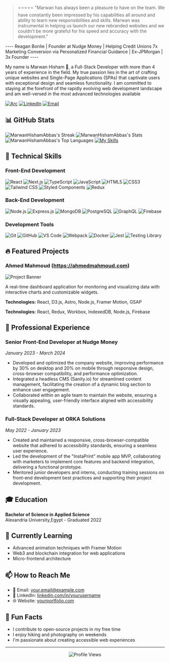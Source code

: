 
> ⭐️⭐️⭐️⭐️⭐️ "Marwan has always been a pleasure to have on the team. We have constantly been impressed by his capabilities all around and ability to learn new responsibilities and skills. Marwan was instrumental in helping us launch our new rebranded websites and we couldn’t be more grateful for his speed and accuracy with the development."

---- Reagan Bonlie | Founder at Nudge Money | Helping Credit Unions 7x Marketing Conversion via Personalized Financial Guidance | Ex-JPMorgan | 3x Founder ----

My name is Marwan Hisham 🐺, a Full-Stack Developer with more than 4 years of experience in the field.
My true passion lies in the art of crafting unique websites and Single-Page Applications (SPAs) that captivate users with exceptional design and seamless functionality. I am committed to staying at the forefront of the rapidly evolving web development landscape and am well-versed in the most advanced technologies available

[![Arc](https://img.shields.io/badge/Arc-FCBFBD?logo=arc&logoColor=000)](https://marwanhisham.com)
[![LinkedIn](https://img.shields.io/badge/LinkedIn-0077B5?style=for-the-badge&logo=linkedin&logoColor=white)](https://linkedin.com/in/marwanhiisham/)
[![Email](https://img.shields.io/badge/Email-D14836?style=for-the-badge&logo=gmail&logoColor=white)](mailto:marwanhishamdev@gmail.com)

## 📊 GitHub Stats

![MarwanHishamAbbas's Streak](https://github-readme-streak-stats.herokuapp.com/?user=MarwanHishamAbbas&theme=dark&hide_border=false)
![MarwanHishamAbbas's Stats](https://github-readme-stats.vercel.app/api?username=MarwanHishamAbbas&theme=dark&show_icons=true&hide_border=false&count_private=true)
![MarwanHishamAbbas's Top Languages](https://github-readme-stats.vercel.app/api/top-langs/?username=MarwanHishamAbbas&theme=dark&show_icons=true&hide_border=false&layout=compact)
[![My Skills](https://skillicons.dev/icons?i=html,css,tailwind,ts,next,express,git,github,nginx,nodejs,pnpm,vscode,graphql,md,vite,react,astro,swift,mysql,sqlite,apple,appwrite,babel,bash,bitbucket,bun,figma,notion,supabase,vercel,&perline=10)](https://skillicons.dev)

## 🚀 Technical Skills

### Front-End Development
![React](https://img.shields.io/badge/React-20232A?style=for-the-badge&logo=react&logoColor=61DAFB)
![Next.js](https://img.shields.io/badge/Next.js-000000?style=for-the-badge&logo=next.js&logoColor=white)
![TypeScript](https://img.shields.io/badge/TypeScript-007ACC?style=for-the-badge&logo=typescript&logoColor=white)
![JavaScript](https://img.shields.io/badge/JavaScript-F7DF1E?style=for-the-badge&logo=javascript&logoColor=black)
![HTML5](https://img.shields.io/badge/HTML5-E34F26?style=for-the-badge&logo=html5&logoColor=white)
![CSS3](https://img.shields.io/badge/CSS3-1572B6?style=for-the-badge&logo=css3&logoColor=white)
![Tailwind CSS](https://img.shields.io/badge/Tailwind_CSS-38B2AC?style=for-the-badge&logo=tailwind-css&logoColor=white)
![Styled Components](https://img.shields.io/badge/Styled_Components-DB7093?style=for-the-badge&logo=styled-components&logoColor=white)
![Redux](https://img.shields.io/badge/Redux-593D88?style=for-the-badge&logo=redux&logoColor=white)

### Back-End Development
![Node.js](https://img.shields.io/badge/Node.js-339933?style=for-the-badge&logo=nodedotjs&logoColor=white)
![Express.js](https://img.shields.io/badge/Express.js-000000?style=for-the-badge&logo=express&logoColor=white)
![MongoDB](https://img.shields.io/badge/MongoDB-4EA94B?style=for-the-badge&logo=mongodb&logoColor=white)
![PostgreSQL](https://img.shields.io/badge/PostgreSQL-316192?style=for-the-badge&logo=postgresql&logoColor=white)
![GraphQL](https://img.shields.io/badge/GraphQL-E10098?style=for-the-badge&logo=graphql&logoColor=white)
![Firebase](https://img.shields.io/badge/Firebase-FFCA28?style=for-the-badge&logo=firebase&logoColor=black)

### Development Tools
![Git](https://img.shields.io/badge/Git-F05032?style=for-the-badge&logo=git&logoColor=white)
![GitHub](https://img.shields.io/badge/GitHub-100000?style=for-the-badge&logo=github&logoColor=white)
![VS Code](https://img.shields.io/badge/VS_Code-007ACC?style=for-the-badge&logo=visual-studio-code&logoColor=white)
![Webpack](https://img.shields.io/badge/Webpack-8DD6F9?style=for-the-badge&logo=webpack&logoColor=black)
![Docker](https://img.shields.io/badge/Docker-2496ED?style=for-the-badge&logo=docker&logoColor=white)
![Jest](https://img.shields.io/badge/Jest-C21325?style=for-the-badge&logo=jest&logoColor=white)
![Testing Library](https://img.shields.io/badge/Testing_Library-E33332?style=for-the-badge&logo=testing-library&logoColor=white)

## 🔥 Featured Projects

### Ahmed Mahmoud (https://ahmedmahmoud.com)
![Project Banner](https://res.cloudinary.com/dkujhhn6j/image/upload/c_limit,w_1080/f_auto/q_auto/v1/projects/1IMU1jauR35ITkVwN6bgMz8Tdwx4bpQfx_bua0yj?_a=BAVAZGBz0)

A real-time dashboard application for monitoring and visualizing data with interactive charts and customizable widgets.

**Technologies:** React, D3.js, Astro, Node.js, Framer Motion, GSAP


**Technologies:** React, Redux, Workbox, IndexedDB, Node.js, Firebase

## 💼 Professional Experience

### Senior Front-End Developer at Nudge Money
*January 2023 - March 2024*

- Developed and optimized the company website, improving performance by 30% on desktop and 20% on mobile through responsive design, cross-browser compatibility, and performance optimization.
- Integrated a headless CMS (Sanity.io) for streamlined content management, facilitating the creation of a dynamic blog section to enhance user engagement.
- Collaborated within an agile team to maintain the website, ensuring a visually appealing, user-friendly interface aligned with accessibility standards.

### Full-Stack Developer at ORKA Solutions
*May 2022 - January 2023*

- Created and maintained a responsive, cross-browser-compatible website that adhered to accessibility standards, ensuring a seamless user experience.
- Led the development of the "InstaPrint" mobile app MVP, collaborating with marketers to implement core features and backend integration, delivering a functional prototype.
- Mentored junior developers and interns, conducting training sessions on front-end development best practices and supporting their project development.

## 🎓 Education

**Bachelor of Science in Applied Science**  
Alexandria University,Egypt - Graduated 2022

## 🌱 Currently Learning

- Advanced animation techniques with Framer Motion
- Web3 and blockchain integration for web applications
- Micro-frontend architecture

## 📫 How to Reach Me

- 📧 Email: your.email@example.com
- 💼 LinkedIn: [linkedin.com/in/yourusername](https://linkedin.com/in/MarwanHiisham/)
- 🌐 Website: [yourportfolio.com](https://marwanhisham.com.com/)

## 🚀 Fun Facts

- I contribute to open-source projects in my free time
- I enjoy hiking and photography on weekends
- I'm passionate about creating accessible web experiences

---

<div align="center">
  <img src="https://komarev.com/ghpvc/?username=MarwanHishamAbbas&color=blueviolet" alt="Profile Views" />
</div>
